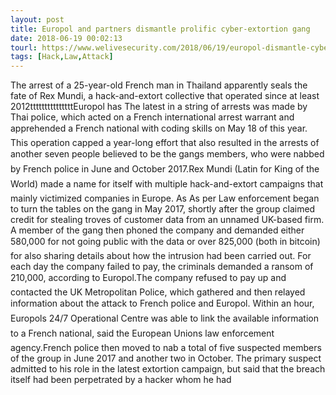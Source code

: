 ```yaml
---
layout: post
title: Europol and partners dismantle prolific cyber-extortion gang
date: 2018-06-19 00:02:13
tourl: https://www.welivesecurity.com/2018/06/19/europol-dismantle-cyber-extortion-gang/
tags: [Hack,Law,Attack]
---
```

The arrest of a 25-year-old French man in Thailand apparently seals the fate of Rex Mundi, a hack-and-extort collective that operated since at least 2012tttttttttttttttEuropol has The latest in a string of arrests was made by Thai police, which acted on a French international arrest warrant and apprehended a French national with coding skills on May 18 of this year. This operation capped a year-long effort that also resulted in the arrests of another seven people believed to be the gangs members, who were nabbed by French police in June and October 2017.Rex Mundi (Latin for King of the World) made a name for itself with multiple hack-and-extort campaigns that mainly victimized companies in Europe. As As per Law enforcement began to turn the tables on the gang in May 2017, shortly after the group claimed credit for stealing troves of customer data from an unnamed UK-based firm. A member of the gang then phoned the company and demanded either 580,000 for not going public with the data or over 825,000 (both in bitcoin) for also sharing details about how the intrusion had been carried out. For each day the company failed to pay, the criminals demanded a ransom of 210,000, according to Europol.The company refused to pay up and contacted the UK Metropolitan Police, which gathered and then relayed information about the attack to French police and Europol. Within an hour, Europols 24/7 Operational Centre was able to link the available information to a French national, said the European Unions law enforcement agency.French police then moved to nab a total of five suspected members of the group in June 2017 and another two in October. The primary suspect admitted to his role in the latest extortion campaign, but said that the breach itself had been perpetrated by a hacker whom he had 